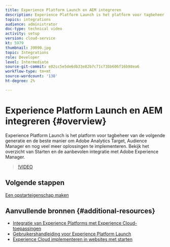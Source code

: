 ```yaml
---
title: Experience Platform Launch en AEM integreren
description: Experience Platform Launch is het platform voor tagbeheer van de volgende generatie en de beste manier om Adobe Analytics Target, Audience Manager en nog veel meer oplossingen te implementeren. Bekijk het overzicht van Starten en de aanbevolen integratie met Adobe Experience Manager.
topics: integrations
audience: administrator
doc-type: technical video
activity: setup
version: cloud-service
kt: 5979
thumbnail: 39090.jpg
topic: Integrations
role: Developer
level: Intermediate
source-git-commit: e82cc5e5de6db33e82b7c71c73bb606f16b98ea6
workflow-type: tm+mt
source-wordcount: '138'
ht-degree: 2%

---
```



# Experience Platform Launch en AEM integreren {#overview}

Experience Platform Launch is het platform voor tagbeheer van de volgende generatie en de beste manier om Adobe Analytics Target, Audience Manager en nog veel meer oplossingen te implementeren. Bekijk het overzicht van Starten en de aanbevolen integratie met Adobe Experience Manager.

>[!VIDEO](https://video.tv.adobe.com/v/39090?quality=12&learn=on)

## Volgende stappen

[Een opstarteigenschap maken](create-launch-property.md)

## Aanvullende bronnen {#additional-resources}

* [Integratie van Experience Platforms met Experience Cloud-toepassingen](https://docs.adobe.com/content/help/en/platform-learn/tutorials/intro-to-platform/integrations-with-experience-cloud-applications.html)
* [Gebruikershandleiding voor Experience Platform Launch](https://experienceleague.adobe.com/docs/launch/using/home.html)
* [Experience Cloud implementeren in websites met starten](https://docs.adobe.com/content/help/en/core-services-learn/implementing-in-websites-with-launch/index.html)
